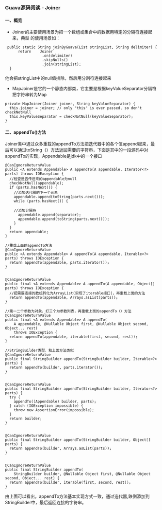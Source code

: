 ### Guava源码阅读 -   Joiner

#### 一、概览

* Joiner的主要使用场景为把一个数组或集合中的数据用特定的分隔符连接起来，典型 的使用场景如：

```
 public static String joinByGuava(List stringList, String delimiter) {
      return    Joiner
                 .on(delimiter)
                 .skipNulls()
                 .join(stringList);
  }
```

他会把stringList中的null值排除，然后用分割符连接起来

* MapJoiner是它的一个静态内部类，它主要是根据keyValueSeparator分隔符把字符串转为Map

```
private MapJoiner(Joiner joiner, String keyValueSeparator) {
  this.joiner = joiner; // only "this" is ever passed, so don't checkNotNull
  this.keyValueSeparator = checkNotNull(keyValueSeparator);
}
```

#### 二、appendTo()方法

Joiner类中通过众多重载的appendTo方法把迭代器中的各个值append起来，最后可以通过toString（）方法返回需要的字符串，下面是其中的一段源码中对appendTo的实现，Appendable是jdk中的一个接口

```
@CanIgnoreReturnValue
public <A extends Appendable> A appendTo(A appendable, Iterator<?> parts) throws IOException {
  //检查是否传进来的appendable为null
  checkNotNull(appendable);
  if (parts.hasNext()) {
    //添加迭代器的下一个元素
    appendable.append(toString(parts.next()));
    while (parts.hasNext()) {
    
    //添加分隔符
      appendable.append(separator);
      appendable.append(toString(parts.next()));
    }
  }
  return appendable;
}
```

```
//重载上面的appendTo方法
@CanIgnoreReturnValue
public <A extends Appendable> A appendTo(A appendable, Iterable<?> parts) throws IOException {
  return appendTo(appendable, parts.iterator());
}


@CanIgnoreReturnValue
public final <A extends Appendable> A appendTo(A appendable, Object[] parts) throws IOException {
  //把需要连接的数组转化为ArrayList(实现了iterable接口)，再重载上面的方法
  return appendTo(appendable, Arrays.asList(parts));
}

//第一二个参数为对象，打三个为参数列表，再重载上面的appendTo（）方法
@CanIgnoreReturnValue
public final <A extends Appendable> A appendTo(
    A appendable, @Nullable Object first, @Nullable Object second, Object... rest)
    throws IOException {
  return appendTo(appendable, iterable(first, second, rest));
}

//StringBuilder类型，和上面方法类似
@CanIgnoreReturnValue
public final StringBuilder appendTo(StringBuilder builder, Iterable<?> parts) {
  return appendTo(builder, parts.iterator());
}


@CanIgnoreReturnValue
public final StringBuilder appendTo(StringBuilder builder, Iterator<?> parts) {
  try {
    appendTo((Appendable) builder, parts);
  } catch (IOException impossible) {
    throw new AssertionError(impossible);
  }
  return builder;
}


@CanIgnoreReturnValue
public final StringBuilder appendTo(StringBuilder builder, Object[] parts) {
  return appendTo(builder, Arrays.asList(parts));
}


@CanIgnoreReturnValue
public final StringBuilder appendTo(
    StringBuilder builder, @Nullable Object first, @Nullable Object second, Object... rest) {
  return appendTo(builder, iterable(first, second, rest));
}
```

由上面可以看出，appendTo方法基本实现方式一致，通过迭代器,跌倒添加到StringBuilder中，最后返回连接的字符串。